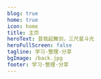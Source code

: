 ```yaml
---
blog: true
home: true
icon: home
title: 主页
heroText: 昔我起舞剑，三尺星斗光
heroFullScreen: false
tagline: 学习-整理-分享
bgImage: /back.jpg
footer: 学习-整理-分享
---
```


